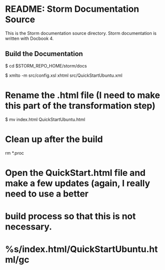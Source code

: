 README: Storm Documentation Source
==================================

This is the Storm documentation source directory. Storm documentation
is written with Docbook 4.

Build the Documentation
-----------------------

$ cd $STORM_REPO_HOME/storm/docs

$ xmlto -m src/config.xsl xhtml src/QuickStartUbuntu.xml

# Rename the .html file (I need to make this part of the transformation step)
$ mv index.html QuickStartUbuntu.html

# Clean up after the build
rm *.proc

# Open the QuickStart.html file and make a few updates (again, I really need to use a better
# build process so that this is not necessary.
#
# %s/index.html/QuickStartUbuntu.html/gc
